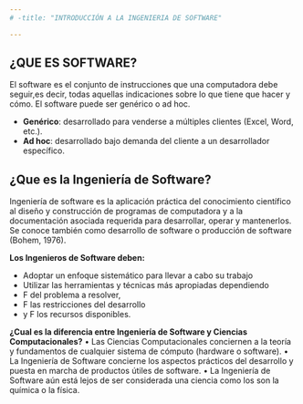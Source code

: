 ```yaml
---
# -title: "INTRODUCCIÓN A LA INGENIERIA DE SOFTWARE"

---
```

## ¿QUE ES SOFTWARE?

El software es el conjunto de instrucciones que una computadora debe seguir,es decir, todas aquellas indicaciones sobre lo que tiene que hacer y cómo.
El software puede ser genérico o ad hoc.
-	**Genérico**: desarrollado para venderse a múltiples clientes (Excel, Word, etc.).
-	**Ad hoc**: desarrollado bajo demanda del cliente a un desarrollador específico.

## ¿Que es la Ingeniería de Software?

Ingeniería de software es la aplicación práctica del conocimiento científico al diseño y construcción de programas de computadora y a la documentación asociada requerida para desarrollar, operar y mantenerlos. Se conoce también como desarrollo de software o producción de software (Bohem, 1976).

**Los Ingenieros de Software deben:**
-	Adoptar un enfoque sistemático para llevar a cabo su trabajo
-	Utilizar las herramientas y técnicas más apropiadas dependiendo
-	F del problema a resolver, 
-	F las restricciones del desarrollo 
-	y F los recursos disponibles.

**¿Cual es la diferencia entre Ingeniería de Software y Ciencias Computacionales?**
•	Las Ciencias Computacionales conciernen a la teoría y fundamentos de cualquier sistema de cómputo (hardware o software). 
•	La Ingeniería de Software concierne los aspectos prácticos del desarrollo y puesta en marcha de productos útiles de software. 
•	La Ingeniería de Software aún está lejos de ser considerada una ciencia como los son la química o la física.
